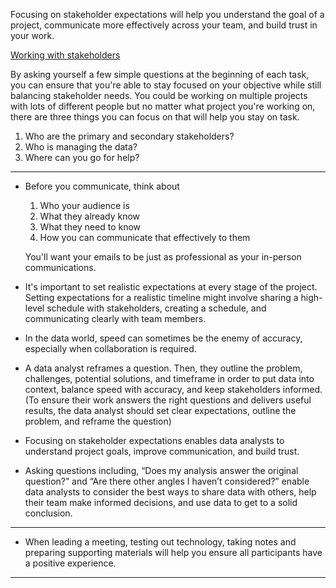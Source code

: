 Focusing on stakeholder expectations will help you understand the goal of a project, communicate more effectively across your team, and build trust in your work.

[Working with stakeholders](https://drive.google.com/file/d/1NcYRIaCtWyOMnUYFTV1-TVxemxL_rHJg/view?usp=sharing)

By asking yourself a few simple questions at the beginning of each task, you can ensure that you're able to stay focused on your objective while still balancing stakeholder needs.
You could be working on multiple projects with lots of different people but no matter what project you're working on, there are three things you can focus on that will help you stay on task.
1. Who are the primary and secondary stakeholders? 
2. Who is managing the data? 
3. Where can you go for help?

---

- Before you communicate, think about
  1. Who your audience is 
  2. What they already know 
  3. What they need to know 
  4. How you can communicate that effectively to them

  You'll want your emails to be just as professional as your in-person communications.

- It's important to set realistic expectations at every stage of the project. Setting expectations for a realistic timeline might involve sharing a high-level schedule with stakeholders, creating a schedule, and communicating clearly with team members.

- In the data world, speed can sometimes be the enemy of accuracy, especially when collaboration is required.

- A data analyst reframes a question. Then, they outline the problem, challenges, potential solutions, and timeframe in order to put data into context, balance speed with accuracy, and keep stakeholders informed. (To ensure their work answers the right questions and delivers useful results, the data analyst should set clear expectations, outline the problem, and reframe the question)

- Focusing on stakeholder expectations enables data analysts to understand project goals, improve communication, and build trust.

- Asking questions including, “Does my analysis answer the original question?” and “Are there other angles I haven’t considered?” enable data analysts to consider the best ways to share data with others, help their team make informed decisions, and use data to get to a solid conclusion.

---

- When leading a meeting, testing out technology, taking notes and preparing supporting materials will help you ensure all participants have a positive experience.

---
